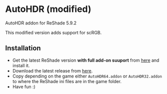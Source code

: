 # AutoHDR (modified)
AutoHDR addon for ReShade 5.9.2

This modified version adds support for scRGB.

## Installation
- Get the latest ReShade version **with full add-on suuport** from [here](https://reshade.me/#download) and install it.
- Download the latest release from [here](https://github.com/EndlesslyFlowering/AutoHDR-ReShade/releases/latest).
- Copy depending on the game either `AutoHDR64.addon` or `AutoHDR32.addon` to where the ReShade ini files are in the game folder.
- Have fun :)
